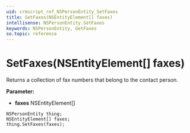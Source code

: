 ```yaml
---
uid: crmscript_ref_NSPersonEntity_SetFaxes
title: SetFaxes(NSEntityElement[] faxes)
intellisense: NSPersonEntity.SetFaxes
keywords: NSPersonEntity, GetFaxes
so.topic: reference
---
```


# SetFaxes(NSEntityElement[] faxes)

Returns a collection of fax numbers that belong to the contact person.

**Parameter:** 
 - **faxes** NSEntityElement[]

```crmscript
NSPersonEntity thing;
NSEntityElement[] faxes;
thing.SetFaxes(faxes);
```

